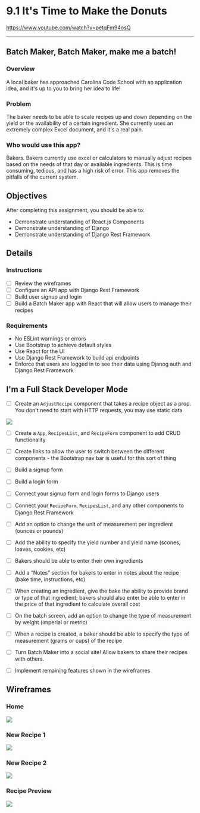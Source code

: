# 9.1 It's Time to Make the Donuts

https://www.youtube.com/watch?v=petqFm94osQ

-------------------

## Batch Maker, Batch Maker, make me a batch!

### Overview

A local baker has approached Carolina Code School with an application idea, and it's up to you to bring her idea to life!

### Problem

The baker needs to be able to scale recipes up and down depending on the yield or the availability of a certain ingredient. She currently uses an extremely complex Excel document, and it's a real pain.

### Who would use this app?

Bakers. Bakers currently use excel or calculators to manually adjust recipes based on the needs of that day or available ingredients. This is time consuming, tedious, and has a high risk of error. This app removes the pitfalls of the current system.

## Objectives

After completing this assignment, you should be able to:

* Demonstrate understanding of React.js Components
* Demonstrate understanding of Django
* Demonstrate understanding of Django Rest Framework

## Details

### Instructions

 - [ ] Review the wireframes
 - [ ] Configure an API app with Django Rest Framework
 - [ ] Build user signup and login
 - [ ] Build a Batch Maker app with React that will allow users to manage their recipes

### Requirements

* No ESLint warnings or errors
* Use Bootstrap to achieve default styles
* Use React for the UI
* Use Django Rest Framework to build api endpoints
* Enforce that users are logged in to see their data using Djanog auth and Django Rest Framework

## I'm a Full Stack Developer Mode

- [ ] Create an `AdjustRecipe` component that takes a recipe object as a prop. You don't need to start with HTTP requests, you may use static data

![](https://github.com/ccs-student-submissions/8.4-time_to_make_the_donuts/blob/master/images/adjusted.png)

- [ ] Create a `App`, `RecipesList`, and `RecipeForm` component to add CRUD functionality
- [ ] Create links to allow the user to switch between the different components - the Bootstrap nav bar is useful for this sort of thing
- [ ] Build a signup form
- [ ] Build a login form
- [ ] Connect your signup form and login forms to Django users
- [ ] Connect your `RecipeForm`, `RecipesList`, and any other components to Django Rest Framework
- [ ] Add an option to change the unit of measurement per ingredient (ounces or pounds)
- [ ] Add the ability to specify the yield number and yield name (scones, loaves, cookies, etc)
- [ ] Bakers should be able to enter their own ingredients

- [ ] Add a “Notes” section for bakers to enter in notes about the recipe (bake time, instructions, etc)
- [ ] When creating an ingredient, give the bake the ability to provide brand or type of that ingredient; bakers should also enter be able to enter in the price of that ingredient to calculate overall cost
- [ ] On the batch screen, add an option to change the type of measurement by weight (imperial or metric)
- [ ] When a recipe is created, a baker should be able to specify the type of measurement (grams or cups) of the recipe

- [ ] Turn Batch Maker into a social site! Allow bakers to share their recipes with others.
- [ ] Implement remaining features shown in the wireframes

## Wireframes

### Home

![](https://github.com/ccs-student-submissions/8.4-time_to_make_the_donuts/blob/master/images/1-home.jpg)

### New Recipe 1

![](https://github.com/ccs-student-submissions/8.4-time_to_make_the_donuts/blob/master/images/2.1-new-recipe.jpg)

### New Recipe 2

![](https://github.com/ccs-student-submissions/8.4-time_to_make_the_donuts/blob/master/images/2.2-new-recipe.jpg)

### Recipe Preview

![](https://github.com/ccs-student-submissions/8.4-time_to_make_the_donuts/blob/master/images/3.1-recipe-preview.jpg)